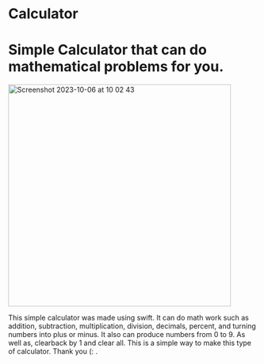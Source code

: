 # Calculator
<h1>Simple Calculator that can do mathematical problems for you.</h1>
<img width="449" alt="Screenshot 2023-10-06 at 10 02 43" src="https://github.com/Trsh16/calculator/assets/94509391/5f16cf38-4385-4ad8-b382-a177e28ba5e5">
<p>This simple calculator was made using swift. 
It can do math work such as addition, subtraction, multiplication, division, decimals, percent, and turning numbers into plus or minus. It also can produce numbers from 0 to 9. 
  As well as, clearback by 1 and clear all. This is a simple way to make this type of calculator. Thank you (: .</p>
